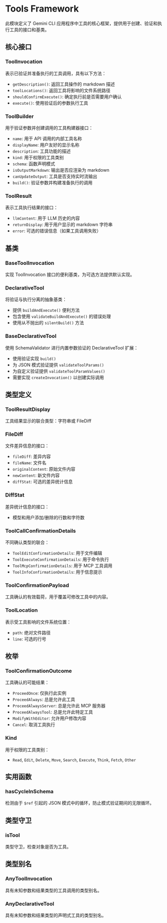 # Tools Framework

此模块定义了 Gemini CLI 应用程序中工具的核心框架，提供用于创建、验证和执行工具的接口和基类。

## 核心接口

### ToolInvocation
表示已验证并准备执行的工具调用，具有以下方法：
- `getDescription()`: 返回工具操作的 markdown 描述
- `toolLocations()`: 返回工具将影响的文件系统路径
- `shouldConfirmExecute()`: 确定执行前是否需要用户确认
- `execute()`: 使用验证后的参数执行工具

### ToolBuilder
用于验证参数并创建调用的工具构建器接口：
- `name`: 用于 API 调用的内部工具名称
- `displayName`: 用户友好的显示名称
- `description`: 工具功能的描述
- `kind`: 用于权限的工具类别
- `schema`: 函数声明模式
- `isOutputMarkdown`: 输出是否应渲染为 markdown
- `canUpdateOutput`: 工具是否支持实时流输出
- `build()`: 验证参数并构建准备执行的调用

### ToolResult
表示工具执行结果的接口：
- `llmContent`: 用于 LLM 历史的内容
- `returnDisplay`: 用于用户显示的 markdown 字符串
- `error`: 可选的错误信息（如果工具调用失败）

## 基类

### BaseToolInvocation
实现 ToolInvocation 接口的便利基类，为可选方法提供默认实现。

### DeclarativeTool
将验证与执行分离的抽象基类：
- 提供 `buildAndExecute()` 便利方法
- 包含使用 `validateBuildAndExecute()` 的错误处理
- 使用从不抛出的 `silentBuild()` 方法

### BaseDeclarativeTool
使用 SchemaValidator 进行内置参数验证的 DeclarativeTool 扩展：
- 使用验证实现 `build()`
- 为 JSON 模式验证提供 `validateToolParams()`
- 为自定义验证提供 `validateToolParamValues()`
- 需要实现 `createInvocation()` 以创建实际调用

## 类型定义

### ToolResultDisplay
工具结果显示的联合类型：字符串或 FileDiff

### FileDiff
文件差异信息的接口：
- `fileDiff`: 差异内容
- `fileName`: 文件名
- `originalContent`: 原始文件内容
- `newContent`: 新文件内容
- `diffStat`: 可选的差异统计信息

### DiffStat
差异统计信息的接口：
- 模型和用户添加/删除的行数和字符数

### ToolCallConfirmationDetails
不同确认类型的联合：
- `ToolEditConfirmationDetails`: 用于文件编辑
- `ToolExecuteConfirmationDetails`: 用于命令执行
- `ToolMcpConfirmationDetails`: 用于 MCP 工具调用
- `ToolInfoConfirmationDetails`: 用于信息提示

### ToolConfirmationPayload
工具确认的有效载荷，用于覆盖可修改工具中的内容。

### ToolLocation
表示受工具影响的文件系统位置：
- `path`: 绝对文件路径
- `line`: 可选的行号

## 枚举

### ToolConfirmationOutcome
工具确认的可能结果：
- `ProceedOnce`: 仅执行此实例
- `ProceedAlways`: 总是允许此工具
- `ProceedAlwaysServer`: 总是允许此 MCP 服务器
- `ProceedAlwaysTool`: 总是允许此特定工具
- `ModifyWithEditor`: 允许用户修改内容
- `Cancel`: 取消工具执行

### Kind
用于权限的工具类别：
- `Read`, `Edit`, `Delete`, `Move`, `Search`, `Execute`, `Think`, `Fetch`, `Other`

## 实用函数

### hasCycleInSchema
检测由于 `$ref` 引起的 JSON 模式中的循环，防止模式验证期间的无限循环。

## 类型守卫

### isTool
类型守卫，检查对象是否为工具。

## 类型别名

### AnyToolInvocation
具有未知参数和结果类型的工具调用的类型别名。

### AnyDeclarativeTool
具有未知参数和结果类型的声明式工具的类型别名。